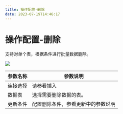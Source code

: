 ```yaml
---
title: 操作配置-删除
date: 2023-07-19T14:46:17
---
```


# 操作配置-删除

支持对单个表，根据条件进行批量数据删除。

![](http://apaas.wxchina.com:8881/wp-content/uploads/Screen-Shot-2022-12-21-at-4.20.05-PM.png)

|参数名称|参数说明|
|---|---|
|连接选择|请参看<font>插入</font>|
|数据表|选择需要删除数据的表。|
|更新条件|配置删除条件，参看<font>更新</font>中的参数说明|